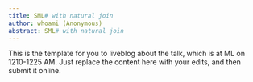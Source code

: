 ```yaml
---
title: SML# with natural join
author: whoami (Anonymous)
abstract: SML# with natural join
---
```


This is the template for you to liveblog about the talk,
which is at ML on 1210-1225 AM.  Just replace the content here
with your edits, and then submit it online.
